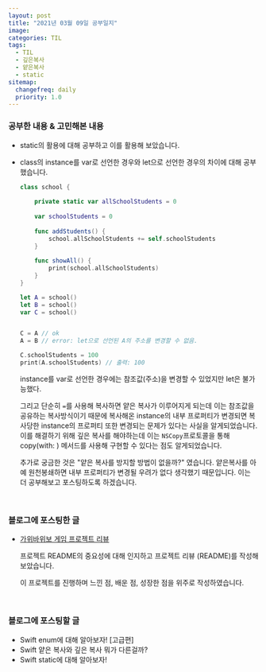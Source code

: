 ```yaml
---
layout: post
title: "2021년 03월 09일 공부일지"
image:
categories: TIL
tags: 
  - TIL
  - 깊은복사
  - 얕은복사
  - static
sitemap:
  changefreq: daily
  priority: 1.0
---
```


### 공부한 내용 & 고민해본 내용

- static의 활용에 대해 공부하고 이를 활용해 보았습니다.

- class의 instance를 var로 선언한 경우와 let으로 선언한 경우의 차이에 대해 공부했습니다.

  ```swift
  class school {
      
      private static var allSchoolStudents = 0
      
      var schoolStudents = 0
      
      func addStudents() {
          school.allSchoolStudents += self.schoolStudents
      }
      
      func showAll() {
          print(school.allSchoolStudents)
      }
  }
  
  let A = school()
  let B = school()
  var C = school()
  
  
  C = A // ok
  A = B // error: let으로 선언된 A의 주소를 변경할 수 없음.
  
  C.schoolStudents = 100
  print(A.schoolStudents) // 출력: 100
  ```

  instance를 var로 선언한 경우에는 참조값(주소)을 변경할 수 있었지만 let은 불가능했다.

  그리고 단순히 `=`를 사용해 복사하면 얕은 복사가 이루어지게 되는데 이는 참조값을 공유하는 복사방식이기 때문에 복사해온 instance의 내부 프로퍼티가 변경되면 복사당한 instance의 프로퍼티 또한 변경되는 문제가 있다는 사실을 알게되었습니다. 이를 해결하기 위해 깊은 복사를 해야하는데 이는 `NSCopy`프로토콜을 통해 copy(with: ) 메서드를 사용해 구현할 수 있다는 점도 알게되었습니다.

  추가로 궁금한 것은 "얕은 복사를 방지할 방법이 없을까?" 였습니다. 얕은복사를 아예 원천봉쇄하면 내부 프로퍼티가 변경될 우려가 없다 생각했기 때문입니다. 이는 더 공부해보고 포스팅하도록 하겠습니다.

<br/>

### 블로그에 포스팅한 글

- [가위바위보 게임 프로젝트 리뷰](https://neph3779.github.io/project%20review/%EA%B0%80%EC%9C%84%EB%B0%94%EC%9C%84%EB%B3%B4-%EA%B2%8C%EC%9E%84-%ED%94%84%EB%A1%9C%EC%A0%9D%ED%8A%B8-%EB%A6%AC%EB%B7%B0/)

  프로젝트 README의 중요성에 대해 인지하고 프로젝트 리뷰 (README)를 작성해보았습니다.

  이 프로젝트를 진행하며 느낀 점, 배운 점, 성장한 점을 위주로 작성하였습니다.

<br/>

### 블로그에 포스팅할 글

- Swift enum에 대해 알아보자! [고급편]
- Swift 얕은 복사와 깊은 복사 뭐가 다른걸까?
- Swift static에 대해 알아보자!